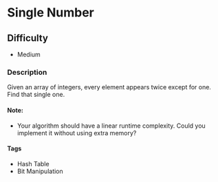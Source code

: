 # Single Number

## Difficulty
- Medium

### Description
Given an array of integers, every element appears twice except for one. Find that single one.

#### Note:
- Your algorithm should have a linear runtime complexity. Could you implement it without using extra memory?

#### Tags
- Hash Table
- Bit Manipulation
